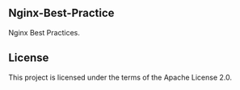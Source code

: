 ## Nginx-Best-Practice
Nginx Best Practices.

## License
This project is licensed under the terms of the Apache License 2.0.

